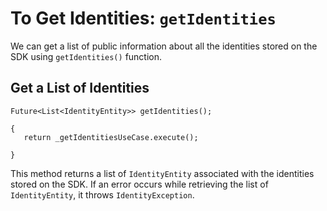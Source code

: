  # To Get Identities: `getIdentities`
 
We can get a list of public information about all the identities stored on the SDK using `getIdentities()` function. 

## Get a List of Identities
 
```
Future<List<IdentityEntity>> getIdentities();
 
{
   return _getIdentitiesUseCase.execute();
 
}
```
This method returns a list of `IdentityEntity` associated with the identities stored on the SDK. If an error occurs while retrieving the list of `IdentityEntity`, it throws `IdentityException`.
 



